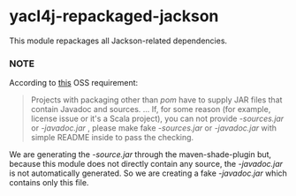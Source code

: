 # yacl4j-repackaged-jackson

This module repackages all Jackson-related dependencies.

### NOTE

According to [this](http://central.sonatype.org/pages/requirements.html#supply-javadoc-and-sources) OSS requirement:

> Projects with packaging other than *pom* have to supply JAR files that contain Javadoc and sources. ... If, for some reason (for example, license issue or it's a Scala project), you can not provide *-sources.jar* or *-javadoc.jar* , please make fake *-sources.jar* or *-javadoc.jar* with simple README inside to pass the checking.

We are generating the *-source.jar* through the maven-shade-plugin but, because this module does not directly contain any source, the *-javadoc.jar* is not automatically generated. So we are creating a fake *-javadoc.jar* which contains only this file.